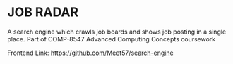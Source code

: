 # JOB RADAR
A search engine which crawls job boards and shows job posting in a single place.
Part of COMP-8547 Advanced Computing Concepts coursework

Frontend Link: https://github.com/Meet57/search-engine

